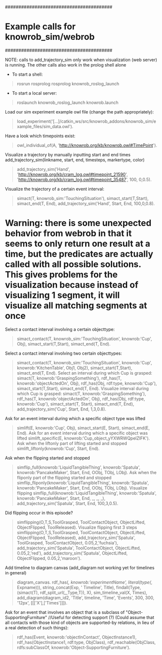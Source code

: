 ########################################
# Example calls for knowrob_sim/webrob #
########################################

NOTE: calls to add_trajectory_sim only work when visualization (web server) is running. The other calls also work in the prolog shell alone

- To start a shell: 
>rosrun rosprolog rosprolog knowrob_roslog_launch

- To start a local server: 
>roslaunch knowrob_roslog_launch knowrob.launch 

Load our sim experiment example owl file (change the path appropriately):
>load_experiment('[...]/catkin_ws/src/knowrob_addons/knowrob_sim/example_files/sim_data.owl').

Have a look which timepoints exist:
>owl_individual_of(A, 'http://knowrob.org/kb/knowrob.owl#TimePoint').

Visualize a trajectory by manually inputting start and end times 
add_trajectory_sim(linkname, start, end, timesteps, markertype, color) 
>add_trajectory_sim('Hand', 'http://knowrob.org/kb/cram_log.owl#timepoint_21590', 'http://knowrob.org/kb/cram_log.owl#timepoint_35487', 100, 0,0.5).


Visualize the trajectory of a certain event interval:
>simact(T, knowrob_sim:'TouchingSituation'), simact_start(T,Start), simact_end(T, End), add_trajectory_sim('Hand', Start, End, 100,0,0.8).

# Warning: there is some unexpected behavior from webrob in that it seems to only return one result at a time, but the predicates are actually called with all possible solutions. This gives problems for the visualization because instead of visualizing 1 segment, it will visualize all matching segments at once #
Select a contact interval involving a certain objecttype:
>simact_contact(T, knowrob_sim:'TouchingSituation', knowrob:'Cup', Obj), simact_start(T,Start), simact_end(T, End).

Select a contact interval involving two certain objecttypes:
>simact_contact(T, knowrob_sim:'TouchingSituation', knowrob:'Cup', knowrob:'KitchenTable', Obj1, Obj2), simact_start(T,Start), simact_end(T, End).
Select an interval during which Cup is grasped:
>simact(T, knowrob:'GraspingSomething'), rdf_has(T, knowrob:'objectActedOn', Obj), rdf_has(Obj, rdf:type, knowrob:'Cup'), simact_start(T,Start), simact_end(T, End).
Visualize interval during which Cup is grasped:
>simact(T, knowrob:'GraspingSomething'), rdf_has(T, knowrob:'objectActedOn', Obj), rdf_has(Obj, rdf:type, knowrob:'Cup'), simact_start(T, Start), simact_end(T, End), add_trajectory_sim('Cup', Start, End, 1,3,0.8).

Ask for an event interval during which a specific object type was lifted
>simlift(E, knowrob:'Cup', Obj), simact_start(E, Start), simact_end(E, End).
Ask for an event interval during which a specific object was lifted
>simlift_specific(E, knowrob:'Cup_object_yYXWRWQpelZIFK').
Ask when the liftonly part of lifting started and stopped
>simlift_liftonly(knowrob:'Cup', Start, End).

Ask when the flipping started and stopped
>simflip_full(knowrob:'LiquidTangibleThing', knowrob:'Spatula', knowrob:'PancakeMaker', Start, End, OObj, TObj, LObj).
Ask when the fliponly part of the flipping started and stopped
>simflip_fliponly(knowrob:'LiquidTangibleThing', knowrob:'Spatula', knowrob:'PancakeMaker', Start, End, OObj, TObj, LObj).
Visualize flipping
>simflip_full(knowrob:'LiquidTangibleThing', knowrob:'Spatula', knowrob:'PancakeMaker', Start, End, _, _, _), add_trajectory_sim('Spatula', Start, End, 100,3,0.5).

Did flipping occur in this episode?
>simflipping(O,T,S,ToolGrasped, ToolContactObject, ObjectLifted, ObjectFlipped, ToolReleased).
Visualize flipping first 3 steps
>simflipping(O,T,S,ToolGrasped, ToolContactObject, ObjectLifted, ObjectFlipped, ToolReleased), add_trajectory_sim('Spatula', ToolGrasped, ToolContactObject, 0.05,2,'fuchsia'), add_trajectory_sim('Spatula', ToolContactObject, ObjectLifted, 0.05,2,'red'), add_trajectory_sim('Spatula', ObjectLifted, ObjectFlipped, 0.05,2,'maroon').

Add timeline to diagram canvas (add_diagram not working yet for timelines in general)
>diagram_canvas.
>rdf_has(_, knowrob:'experimentName', literal(type(_, Expname))), string_concat(Exp, ' Timeline', Title), findall(Type, (simact(T), rdf_split_url(_,Type,T)), X), sim_timeline_val(X, Times), add_diagram(diagram_id2, 'Title', timeline, 'Time', 'Events', 300, 300, '12px', [[['X'],['Times']]]). 

Ask for an event that involves an object that is a subclass of "Object-SupportingFurniture" 
//Useful for detecting support (?) (Could assume that all contacts with those kind of objects are supported-by relations, in lieu of a real detection of such things):
>rdf_has(Event, knowrob:'objectInContact', ObjectInstance1), rdf_has(ObjectInstance1, rdf:type, ObjClass), rdf_reachable(ObjClass, rdfs:subClassOf, knowrob:'Object-SupportingFurniture').
